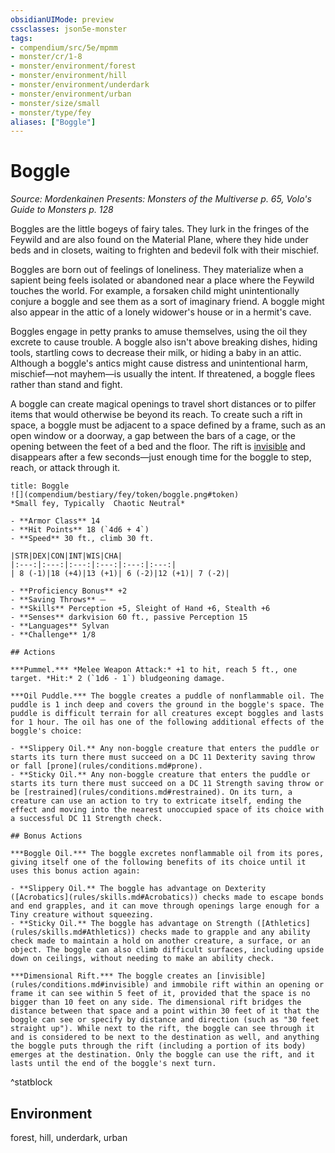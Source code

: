 ```yaml
---
obsidianUIMode: preview
cssclasses: json5e-monster
tags:
- compendium/src/5e/mpmm
- monster/cr/1-8
- monster/environment/forest
- monster/environment/hill
- monster/environment/underdark
- monster/environment/urban
- monster/size/small
- monster/type/fey
aliases: ["Boggle"]
---
```

# Boggle
*Source: Mordenkainen Presents: Monsters of the Multiverse p. 65, Volo's Guide to Monsters p. 128*  

Boggles are the little bogeys of fairy tales. They lurk in the fringes of the Feywild and are also found on the Material Plane, where they hide under beds and in closets, waiting to frighten and bedevil folk with their mischief.

Boggles are born out of feelings of loneliness. They materialize when a sapient being feels isolated or abandoned near a place where the Feywild touches the world. For example, a forsaken child might unintentionally conjure a boggle and see them as a sort of imaginary friend. A boggle might also appear in the attic of a lonely widower's house or in a hermit's cave.

Boggles engage in petty pranks to amuse themselves, using the oil they excrete to cause trouble. A boggle also isn't above breaking dishes, hiding tools, startling cows to decrease their milk, or hiding a baby in an attic. Although a boggle's antics might cause distress and unintentional harm, mischief—not mayhem—is usually the intent. If threatened, a boggle flees rather than stand and fight.

A boggle can create magical openings to travel short distances or to pilfer items that would otherwise be beyond its reach. To create such a rift in space, a boggle must be adjacent to a space defined by a frame, such as an open window or a doorway, a gap between the bars of a cage, or the opening between the feet of a bed and the floor. The rift is [invisible](rules/conditions.md#invisible) and disappears after a few seconds—just enough time for the boggle to step, reach, or attack through it.

```ad-statblock
title: Boggle
![](compendium/bestiary/fey/token/boggle.png#token)
*Small fey, Typically  Chaotic Neutral*

- **Armor Class** 14 
- **Hit Points** 18 (`4d6 + 4`)
- **Speed** 30 ft., climb 30 ft.

|STR|DEX|CON|INT|WIS|CHA|
|:---:|:---:|:---:|:---:|:---:|:---:|
| 8 (-1)|18 (+4)|13 (+1)| 6 (-2)|12 (+1)| 7 (-2)|

- **Proficiency Bonus** +2
- **Saving Throws** ⏤
- **Skills** Perception +5, Sleight of Hand +6, Stealth +6
- **Senses** darkvision 60 ft., passive Perception 15
- **Languages** Sylvan
- **Challenge** 1/8

## Actions

***Pummel.*** *Melee Weapon Attack:* +1 to hit, reach 5 ft., one target. *Hit:* 2 (`1d6 - 1`) bludgeoning damage.

***Oil Puddle.*** The boggle creates a puddle of nonflammable oil. The puddle is 1 inch deep and covers the ground in the boggle's space. The puddle is difficult terrain for all creatures except boggles and lasts for 1 hour. The oil has one of the following additional effects of the boggle's choice:

- **Slippery Oil.** Any non-boggle creature that enters the puddle or starts its turn there must succeed on a DC 11 Dexterity saving throw or fall [prone](rules/conditions.md#prone).  
- **Sticky Oil.** Any non-boggle creature that enters the puddle or starts its turn there must succeed on a DC 11 Strength saving throw or be [restrained](rules/conditions.md#restrained). On its turn, a creature can use an action to try to extricate itself, ending the effect and moving into the nearest unoccupied space of its choice with a successful DC 11 Strength check.  

## Bonus Actions

***Boggle Oil.*** The boggle excretes nonflammable oil from its pores, giving itself one of the following benefits of its choice until it uses this bonus action again:

- **Slippery Oil.** The boggle has advantage on Dexterity ([Acrobatics](rules/skills.md#Acrobatics)) checks made to escape bonds and end grapples, and it can move through openings large enough for a Tiny creature without squeezing.  
- **Sticky Oil.** The boggle has advantage on Strength ([Athletics](rules/skills.md#Athletics)) checks made to grapple and any ability check made to maintain a hold on another creature, a surface, or an object. The boggle can also climb difficult surfaces, including upside down on ceilings, without needing to make an ability check.  

***Dimensional Rift.*** The boggle creates an [invisible](rules/conditions.md#invisible) and immobile rift within an opening or frame it can see within 5 feet of it, provided that the space is no bigger than 10 feet on any side. The dimensional rift bridges the distance between that space and a point within 30 feet of it that the boggle can see or specify by distance and direction (such as "30 feet straight up"). While next to the rift, the boggle can see through it and is considered to be next to the destination as well, and anything the boggle puts through the rift (including a portion of its body) emerges at the destination. Only the boggle can use the rift, and it lasts until the end of the boggle's next turn.
```
^statblock

## Environment

forest, hill, underdark, urban